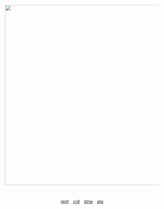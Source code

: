 <div align="center">





  
<img width="590" src="https://github.com/user-attachments/assets/b628f83a-264b-4959-a99c-53ff29065370"/>


⠀

[rent](https://rentry.co/itamio) ⠀[crd](https://vqmqz.carrd.co) ⠀[strw](https://kira4.straw.page)⠀ [ata](https://vamqz.atabook.org/)
